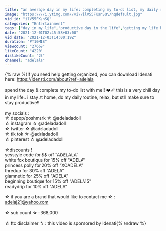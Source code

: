 ```yaml
---
title: "an average day in my life: completing my to-do list, my daily routine, & staying productive!"
image: "https:\/\/i.ytimg.com\/vi\/ilV55FKsnSQ\/hqdefault.jpg"
vid_id: "ilV55FKsnSQ"
categories: "Entertainment"
tags: ["day in my life","productive day in the life","getting my life back together"]
date: "2021-12-04T02:45:58+03:00"
vid_date: "2021-12-03T14:00:19Z"
duration: "PT10M1S"
viewcount: "27669"
likeCount: "4220"
dislikeCount: "23"
channel: "adelala"
---
```

{% raw %}If you need help getting organized, you can download Idenati here: <a rel="nofollow" target="blank" href="https://idenati.com/about?ref=adelala">https://idenati.com/about?ref=adelala</a><br /><br />spend the day &amp; complete my to-do list with me!! ❤️‍🩹 this is a very chill day in my life.. i stay at home, do my daily routine, relax, but still make sure to stay productive!! <br /><br />my socials :<br />☆ depop/poshmark ☆ @adeladadoll<br />☆ instagram ☆ @adeladadoll<br />☆ twitter ☆ @adeladadoll<br />☆ tik tok ☆ @adeladadoll<br />☆ pinterest ☆ @adeladadoll <br /><br />☆discounts !<br />yesstyle code for $$ off  &quot;ADELALA&quot; <br />white fox boutique for 15% off &quot;ADELA&quot;<br />princess polly for 20% off “XOADELA”<br />thredup for 30% off ”ADELA&quot;<br />glamnetic for 25% off &quot;ADELA&quot;<br />beginning boutique for 15% off &quot;ADELA15&quot;<br />readydrip for 10% off &quot;ADELA&quot;<br /><br />☆ if you are a brand that would like to contact me ☆ :<br />adelaj21@yahoo.com<br /><br />☆ sub count ☆ : 368,000<br /><br />☆ ftc disclaimer ☆ : this video is sponsored by Idenati{% endraw %}

